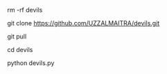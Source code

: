 rm -rf devils

git clone https://github.com/UZZALMAITRA/devils.git

git pull 

cd devils

python devils.py
